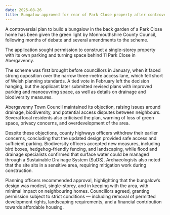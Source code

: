 ```yaml
---
date: 2025-08-26
title: Bungalow approved for rear of Park Close property after controversial debate
---
```


A controversial plan to build a bungalow in the back garden of a Park Close home has been given the green light by Monmouthshire County Council, following months of debate and several amendments to the scheme.

The application sought permission to construct a single-storey property with its own parking and turning space behind 11 Park Close in Abergavenny.

The scheme was first brought before councillors in January, when it faced strong opposition over the narrow three-metre access lane, which fell short of Welsh planning standards. A tied vote in February left the decision hanging, but the applicant later submitted revised plans with improved parking and manoeuvring space, as well as details on drainage and biodiversity measures.

Abergavenny Town Council maintained its objection, raising issues around drainage, biodiversity, and potential access disputes between neighbours. Several local residents also criticised the plan, warning of loss of green space, privacy concerns, and overdevelopment of the area.

Despite these objections, county highways officers withdrew their earlier concerns, concluding that the updated design provided safe access and sufficient parking. Biodiversity officers accepted new measures, including bird boxes, hedgehog-friendly fencing, and landscaping, while flood and drainage specialists confirmed that surface water could be managed through a Sustainable Drainage System (SuDS). Archaeologists also noted that the site sits in a sensitive area, requiring mitigation work during construction.

Planning officers recommended approval, highlighting that the bungalow’s design was modest, single-storey, and in keeping with the area, with minimal impact on neighbouring homes. Councillors agreed, granting permission subject to strict conditions — including removal of permitted development rights, landscaping requirements, and a financial contribution towards affordable housing.
